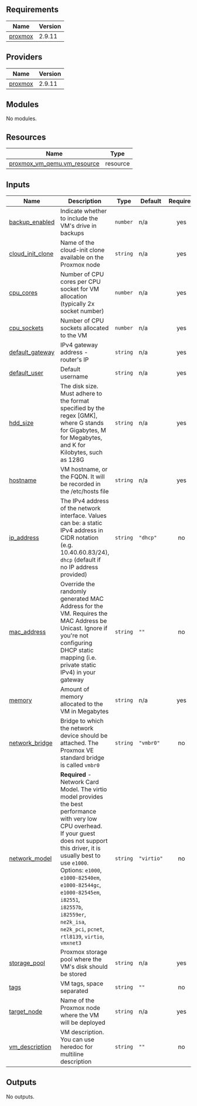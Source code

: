 ## Requirements

| Name | Version |
|------|---------|
| <a name="requirement_proxmox"></a> [proxmox](#requirement\_proxmox) | 2.9.11 |

## Providers

| Name | Version |
|------|---------|
| <a name="provider_proxmox"></a> [proxmox](#provider\_proxmox) | 2.9.11 |

## Modules

No modules.

## Resources

| Name | Type |
|------|------|
| [proxmox_vm_qemu.vm_resource](https://registry.terraform.io/providers/telmate/proxmox/2.9.11/docs/resources/vm_qemu) | resource |

## Inputs

| Name | Description | Type | Default | Required |
|------|-------------|------|---------|:--------:|
| <a name="input_backup_enabled"></a> [backup\_enabled](#input\_backup\_enabled) | Indicate whether to include the VM's drive in backups | `number` | n/a | yes |
| <a name="input_cloud_init_clone"></a> [cloud\_init\_clone](#input\_cloud\_init\_clone) | Name of the cloud-init clone available on the Proxmox node | `string` | n/a | yes |
| <a name="input_cpu_cores"></a> [cpu\_cores](#input\_cpu\_cores) | Number of CPU cores per CPU socket for VM allocation (typically 2x socket number) | `number` | n/a | yes |
| <a name="input_cpu_sockets"></a> [cpu\_sockets](#input\_cpu\_sockets) | Number of CPU sockets allocated to the VM | `number` | n/a | yes |
| <a name="input_default_gateway"></a> [default\_gateway](#input\_default\_gateway) | IPv4 gateway address - router's IP | `string` | n/a | yes |
| <a name="input_default_user"></a> [default\_user](#input\_default\_user) | Default username | `string` | n/a | yes |
| <a name="input_hdd_size"></a> [hdd\_size](#input\_hdd\_size) | The disk size. Must adhere to the format specified by the regex [GMK], where G stands for Gigabytes, M for Megabytes, and K for Kilobytes, such as 128G | `string` | n/a | yes |
| <a name="input_hostname"></a> [hostname](#input\_hostname) | VM hostname, or the FQDN. It will be recorded in the /etc/hosts file | `string` | n/a | yes |
| <a name="input_ip_address"></a> [ip\_address](#input\_ip\_address) | The IPv4 address of the network interface. Values can be: a static IPv4 address in CIDR notation (e.g. 10.40.60.83/24), `dhcp` (default if no IP address provided) | `string` | `"dhcp"` | no |
| <a name="input_mac_address"></a> [mac\_address](#input\_mac\_address) | Override the randomly generated MAC Address for the VM. Requires the MAC Address be Unicast. Ignore if you're not configuring DHCP static mapping (i.e. private static IPv4) in your gateway | `string` | `""` | no |
| <a name="input_memory"></a> [memory](#input\_memory) | Amount of memory allocated to the VM in Megabytes | `string` | n/a | yes |
| <a name="input_network_bridge"></a> [network\_bridge](#input\_network\_bridge) | Bridge to which the network device should be attached. The Proxmox VE standard bridge is called `vmbr0` | `string` | `"vmbr0"` | no |
| <a name="input_network_model"></a> [network\_model](#input\_network\_model) | **Required** - Network Card Model. The virtio model provides the best performance with very low CPU overhead. <br>  If your guest does not support this driver, it is usually best to use `e1000`. <br>  Options: `e1000`, `e1000-82540em`, `e1000-82544gc`, `e1000-82545em`, `i82551`, <br>  `i82557b`, `i82559er`, `ne2k_isa`, `ne2k_pci`, `pcnet`, `rtl8139`, `virtio`, `vmxnet3` | `string` | `"virtio"` | no |
| <a name="input_storage_pool"></a> [storage\_pool](#input\_storage\_pool) | Proxmox storage pool where the VM's disk should be stored | `string` | n/a | yes |
| <a name="input_tags"></a> [tags](#input\_tags) | VM tags, space separated | `string` | `""` | no |
| <a name="input_target_node"></a> [target\_node](#input\_target\_node) | Name of the Proxmox node where the VM will be deployed | `string` | n/a | yes |
| <a name="input_vm_description"></a> [vm\_description](#input\_vm\_description) | VM description. You can use heredoc for multiline description | `string` | `""` | no |

## Outputs

No outputs.
